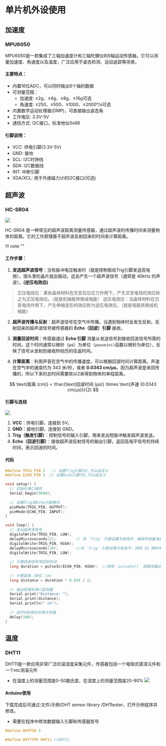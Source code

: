 # 单片机外设使用

## 加速度
### MPU6050
MPU6050是一款集成了三轴加速度计和三轴陀螺仪的6轴运动传感器。它可以测量加速度、角速度以及温度，广泛应用于姿态检测、运动追踪等场景。

#### 主要特点：
- 内置16位ADC，可以同时输出6个轴的数据
- 可测量范围：
  - 加速度: ±2g、±4g、±8g、±16g可选
  - 角速度: ±250、±500、±1000、±2000°/s可选
- 内置数字运动处理器(DMP)，可直接输出姿态角
- 工作电压: 3.3V-5V
- 通信方式: I2C接口，标准地址0x68

#### 引脚说明：
- VCC: 供电引脚(3.3V-5V)
- GND: 接地
- SCL: I2C时钟线
- SDA: I2C数据线
- INT: 中断引脚
- XDA/XCL: 用于外接磁力计的I2C接口(可选)


## 超声波
### HC-SR04
![](https://philfan-pic.oss-cn-beijing.aliyuncs.com/img/20250220101016245.png)

HC-SR04 是一种常见的超声波距离测量传感器，通过超声波的传播时间来测量物体的距离。它的工作原理基于超声波反射回来的时间来计算距离。

!!! note ""

#### 工作步骤：
1. **发送超声波信号**：当有脉冲电压触发时（就是控制板给Trig引脚发送高电频），探头里的晶片就会振动，这会产生一个超声波信号（通常是 40kHz 的声波）。**(逆压电效应)**
> 正压电效应：某些晶体材料在交变拉压应力作用下，产生交变电场的效应称 之为正压电效应。（就是机械能转换成电能）
>逆压电效应：当晶体材料在交变电场作用下，产生伸缩变形的效应称为逆压电效应。（就是电能转换成机械能）
   
2. **超声波传播与反射**：超声波信号在空气中传播，当遇到物体时会发生反射。反射回来的超声波信号被传感器的 **Echo（回波）引脚** 接收。

3. **测量回波时间**：传感器通过 **Echo 引脚** 测量从发送信号到接收回波信号所需的时间。这个时间通常以微秒（μs）为单位（`pausein()`函数以微秒为单位），反映了信号从发射到接收所经历的往返时间。

4. **计算距离**：利用声音在空气中的传播速度，可以根据回波时间计算距离。声速在空气中的速度约为 343 米/秒，或者 **0.0343 cm/μs**。因为超声波是来回传播的，所以下来的总时间需要除以2来得到物体的单程距离。

$$
\text{距离 (cm)} = \frac{\text{回波时间 (μs)} \times \text{声速 (0.0343 cm/μs)}}{2}
$$

#### 引脚与连线
![](https://philfan-pic.oss-cn-beijing.aliyuncs.com/img/20250221145610972.png)


1. **VCC**：供电引脚，连接到 5V。
2. **GND**：接地引脚，连接到 GND。
3. **Trig（触发引脚）**：控制信号的输入引脚，用来发出短脉冲触发超声波发送。
4. **Echo（回波引脚）**：接收超声波反射信号的输出引脚，返回高电平信号的持续时间，表示回波的时间。

#### 代码

```cpp
#define TRIG_PIN 2   // 设置Trig引脚为2,可以自定义
#define ECHO_PIN 3  // 设置Echo引脚为3,可以自定义

void setup() {
  // 初始化串口通信
  Serial.begin(9600);
  
  // 设置Trig和Echo引脚模式
  pinMode(TRIG_PIN, OUTPUT);
  pinMode(ECHO_PIN, INPUT);
}

void loop() {
  // 发出超声波信号
  digitalWrite(TRIG_PIN, LOW); 
  delayMicroseconds(2);         // 将 `Trig` 引脚设置为低电平，确保传感器准备好接收触发信号。 
  digitalWrite(TRIG_PIN, HIGH);
  delayMicroseconds(10);        //将 `Trig` 引脚设置为高电平，持续 10 微秒来发射超声波。
  digitalWrite(TRIG_PIN, LOW);
  
  // 计算回波信号传回的时间
  long duration = pulseIn(ECHO_PIN, HIGH);  //使用 `pulseIn()` 函数测量从 `Echo` 引脚返回的高电平持续时间，这个时间代表超声波信号从发射到接收的往返时间。
  
  // 计算距离（单位：cm）
  long distance = duration * 0.034 / 2;
  
  // 输出距离到串口监视器
  Serial.print("Distance: ");
  Serial.print(distance);
  Serial.println(" cm");
  
  // 延时100毫秒后再次测量
  delay(100);
}
```


## 温度
### DHT11
DHT11是一款应用非常广泛的温湿度采集元件，传感器包括一个电阻式感湿元件和一个ntc测温元件
- 在温度上的测量范围是0-50摄氏度，在湿度上的测量范围是20-90%
![](https://philfan-pic.oss-cn-beijing.aliyuncs.com/img/20250220101159848.png)


#### Arduino使用

下载完成后可通过:文件/示例/DHT sensor library /DHTtester，打开示例程序并修改。
- 需要在程序中修改数据输入引脚和传感器型号

```c title="修改设备型号和接收引脚"
#define DHTPIN 3

#define DHTTYPE DHT11 //DHT11
```
